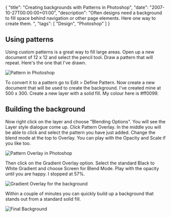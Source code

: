 {
  "title": "Creating backgrounds with Patterns in Photoshop",
  "date": "2007-10-27T00:00:00+01:00",
  "description": "Often designs need a background to fill space behind navigation or other page elements. Here one way to create them. ",
  "tags": [
    "Design",
    "Photoshop"
  ]
}

## Using patterns

Using custom patterns is a great way to fill large areas. Open up a new document of 12 x 12 and select the pencil tool. Draw a pattern that will repeat. Here's the one that I've drawn. 

![Pattern in Photoshop][1] 

To convert it to a pattern go to Edit > Define Pattern. Now create a new document that will be used to create the background. I've created mine at 500 x 300. Create a new layer with a solid fill. My colour here is #ff0099.

## Building the background

Now right click on the layer and choose "Blending Options". You will see the Layer style dialogue come up. Click Pattern Overlay. In the middle you will be able to click and select the pattern you have just added. Change the blend mode at the top to Overlay. You can play with the Opacity and Scale if you like too. 

![Pattern Overlay in Photoshop][2] 

Then click on the Gradient Overlay option. Select the standard Black to White Gradient and choose Screen for Blend Mode. Play with the opacity until you are happy. I stopped at 57%.

![Gradient Overlay for the background][3] 

Within a couple of minutes you can quickly build up a background that stands out from a standard solid fill.

![Final Background][4]

 [1]: http://shapeshed.com/images/articles/background_pattern.jpg 
 [2]: http://shapeshed.com/images/articles/background_layer_style.png 
 [3]: http://shapeshed.com/images/articles/background_layer_gradient.png 
 [4]: http://shapeshed.com/images/articles/background_example.png
